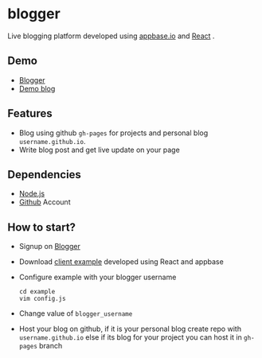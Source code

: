 # blogger

Live blogging platform developed using [appbase.io](https://appbase.io/) and [React](https://facebook.github.io/react/) .

## Demo

* [Blogger](http://appbase-blogger.herokuapp.com/)
* [Demo blog](http://lakhansamani.github.io/blogger)

## Features

* Blog using github ```gh-pages``` for projects and personal blog ```username.github.io```.
* Write blog post and get live update on your page

## Dependencies

* [Node.js](https://nodejs.org/en/)
* [Github](https://github.com/) Account

## How to start?
* Signup on [Blogger](http://appbase-blogger.herokuapp.com/)
* Download [client example](http://appbase-blogger.herokuapp.com/example/example.zip) developed using React and appbase
* Configure example with your blogger username

  ```
  cd example
  vim config.js
  ```
* Change value of ```blogger_username```
* Host your blog on github, if it is your personal blog create repo with ```username.github.io``` else if its blog for your project you can host it in ```gh-pages``` branch
